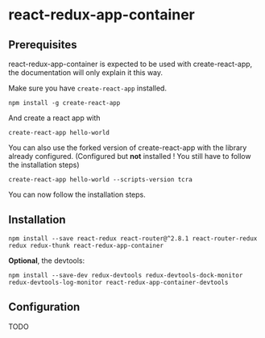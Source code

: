 react-redux-app-container
=========================

## Prerequisites

react-redux-app-container is expected to be used with create-react-app,
the documentation will only explain it this way.

Make sure you have `create-react-app` installed.
```
npm install -g create-react-app
```
And create a react app with
```
create-react-app hello-world
```

You can also use the forked version of create-react-app with the library
already configured.
(Configured but **not** installed ! You still have to follow the
installation steps)
```
create-react-app hello-world --scripts-version tcra
```

You can now follow the installation steps.

## Installation

```
npm install --save react-redux react-router@^2.8.1 react-router-redux redux redux-thunk react-redux-app-container
```

**Optional**, the devtools:
```
npm install --save-dev redux-devtools redux-devtools-dock-monitor redux-devtools-log-monitor react-redux-app-container-devtools
```

## Configuration

TODO
